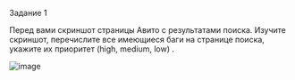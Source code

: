 Задание 1

Перед вами скриншот страницы Авито с результатами поиска. Изучите скриншот, перечислите все имеющиеся баги на странице поиска, укажите их приоритет (high, medium, low) .

![image](https://github.com/Thain087/Avito/assets/128293871/163bb7fe-2fe4-4e84-9029-6cffb4912e9c)
